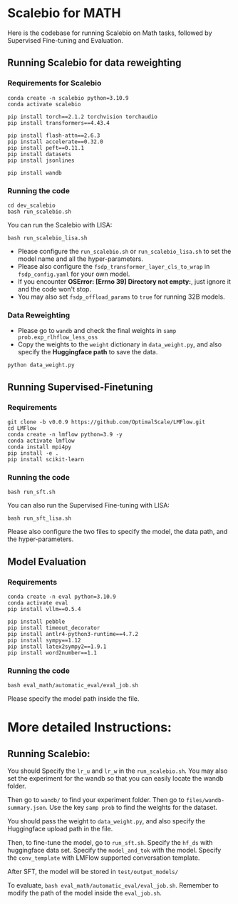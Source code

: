 # Scalebio for MATH

Here is the codebase for running Scalebio on Math tasks, followed by Supervised Fine-tuning and Evaluation.

## Running Scalebio for data reweighting

### Requirements for Scalebio

```
conda create -n scalebio python=3.10.9
conda activate scalebio

pip install torch==2.1.2 torchvision torchaudio
pip install transformers==4.43.4

pip install flash-attn==2.6.3
pip install accelerate==0.32.0
pip install peft==0.11.1
pip install datasets
pip install jsonlines

pip install wandb
```

### Running the code

```
cd dev_scalebio
bash run_scalebio.sh
```
You can run the Scalebio with LISA: 
```
bash run_scalebio_lisa.sh
```

- Please configure the `run_scalebio.sh` or `run_scalebio_lisa.sh` to set the model name and all the hyper-parameters.
- Please also configure the `fsdp_transformer_layer_cls_to_wrap` in `fsdp_config.yaml` for your own model.
- If you encounter **OSError: [Errno 39] Directory not empty:**, just ignore it and the code won't stop.
- You may also set `fsdp_offload_params` to `true` for running 32B models.

### Data Reweighting

- Please go to `wandb` and check the final weights in `samp prob.exp_rlhflow_less_oss`
- Copy the weights to the `weight` dictionary in `data_weight.py`, and also specify the **Huggingface path** to save the data.
```
python data_weight.py
```

## Running Supervised-Finetuning 

### Requirements

```
git clone -b v0.0.9 https://github.com/OptimalScale/LMFlow.git
cd LMFlow
conda create -n lmflow python=3.9 -y
conda activate lmflow
conda install mpi4py
pip install -e .
pip install scikit-learn
```
### Running the code

```
bash run_sft.sh
```
You can also run the Supervised Fine-tuning with LISA:
```
bash run_sft_lisa.sh
```
Please also configure the two files to specify the model, the data path, and the hyper-parameters.


## Model Evaluation

### Requirements

```
conda create -n eval python=3.10.9
conda activate eval
pip install vllm==0.5.4

pip install pebble
pip install timeout_decorator
pip install antlr4-python3-runtime==4.7.2
pip install sympy==1.12
pip install latex2sympy2==1.9.1
pip install word2number==1.1
```

### Running the code

```
bash eval_math/automatic_eval/eval_job.sh
```
Please specify the model path inside the file.


# More detailed Instructions:

## Running Scalebio:

You should Specify the ```lr_u``` and ```lr_w``` in the ```run_scalebio.sh```.
You may also set the experiment for the wandb so that you can easily locate the wandb folder.

Then go to ```wandb/``` to find your experiment folder.
Then go to ```files/wandb-summary.json```.
Use the key ```samp prob``` to find the weights for the dataset.

You should pass the weight to ```data_weight.py```, and also specify the Huggingface upload path in the file.

Then, to fine-tune the model, go to ```run_sft.sh```.
Specify the ```hf_ds``` with huggingface data set.
Specify the ```model_and_tok``` with the model.
Specify the ```conv_template``` with LMFlow supported conversation template.

After SFT, the model will be stored in ```test/output_models/```

To evaluate, ```bash eval_math/automatic_eval/eval_job.sh```. Remember to modify the path of the model inside the ```eval_job.sh```.
